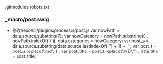 .gitmodules
robots.txt



### _macro/post.swig

* 修改hexo/lib/plugins/processor/post.js
 var nowPath = data.source.substring(7);
      var nowCategory = nowPath.substring(0 , nowPath.indexOf('/'));
      data.categories = nowCategory;
      var post_s = data.source.substring(data.source.lastIndexOf('/') + 1) + '' ;
      var post_t = post_s.replace('.md','') ;
      var post_title = post_t.replace('.MD','') ;
      data.title = post_title;

      